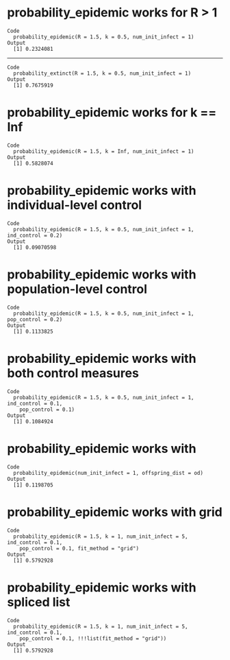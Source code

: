 # probability_epidemic works for R > 1

    Code
      probability_epidemic(R = 1.5, k = 0.5, num_init_infect = 1)
    Output
      [1] 0.2324081

---

    Code
      probability_extinct(R = 1.5, k = 0.5, num_init_infect = 1)
    Output
      [1] 0.7675919

# probability_epidemic works for k == Inf

    Code
      probability_epidemic(R = 1.5, k = Inf, num_init_infect = 1)
    Output
      [1] 0.5828074

# probability_epidemic works with individual-level control

    Code
      probability_epidemic(R = 1.5, k = 0.5, num_init_infect = 1, ind_control = 0.2)
    Output
      [1] 0.09070598

# probability_epidemic works with population-level control

    Code
      probability_epidemic(R = 1.5, k = 0.5, num_init_infect = 1, pop_control = 0.2)
    Output
      [1] 0.1133825

# probability_epidemic works with both control measures

    Code
      probability_epidemic(R = 1.5, k = 0.5, num_init_infect = 1, ind_control = 0.1,
        pop_control = 0.1)
    Output
      [1] 0.1084924

# probability_epidemic works with <epiparameter>

    Code
      probability_epidemic(num_init_infect = 1, offspring_dist = od)
    Output
      [1] 0.1198705

# probability_epidemic works with grid

    Code
      probability_epidemic(R = 1.5, k = 1, num_init_infect = 5, ind_control = 0.1,
        pop_control = 0.1, fit_method = "grid")
    Output
      [1] 0.5792928

# probability_epidemic works with spliced list

    Code
      probability_epidemic(R = 1.5, k = 1, num_init_infect = 5, ind_control = 0.1,
        pop_control = 0.1, !!!list(fit_method = "grid"))
    Output
      [1] 0.5792928

